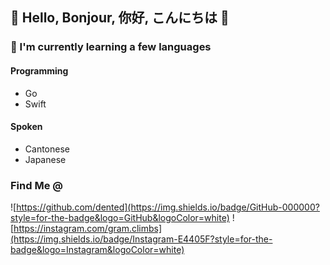 ## 👋 Hello, Bonjour, 你好, こんにちは 👋


### 🌱 I'm currently learning a few languages
#### Programming
- Go
- Swift


#### Spoken
- Cantonese
- Japanese

<!--
**dented/dented** is a ✨ _special_ ✨ repository because its `README.md` (this file) appears on your GitHub profile.

Here are some ideas to get you started:

- 🔭 I’m currently working on ...
- 🌱 I’m currently learning ...
- 👯 I’m looking to collaborate on ...
- 🤔 I’m looking for help with ...
- 💬 Ask me about ...
- 📫 How to reach me: ...
- 😄 Pronouns: ...
- ⚡ Fun fact: ...
-->
### Find Me @
![https://github.com/dented](https://img.shields.io/badge/GitHub-000000?style=for-the-badge&logo=GitHub&logoColor=white)
![https://instagram.com/gram.climbs](https://img.shields.io/badge/Instagram-E4405F?style=for-the-badge&logo=Instagram&logoColor=white)
